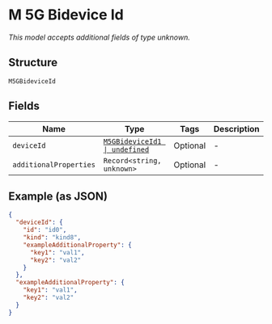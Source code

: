 
# M 5G Bidevice Id

*This model accepts additional fields of type unknown.*

## Structure

`M5GBideviceId`

## Fields

| Name | Type | Tags | Description |
|  --- | --- | --- | --- |
| `deviceId` | [`M5GBideviceId1 \| undefined`](../../doc/models/m-5g-bidevice-id-1.md) | Optional | - |
| `additionalProperties` | `Record<string, unknown>` | Optional | - |

## Example (as JSON)

```json
{
  "deviceId": {
    "id": "id0",
    "kind": "kind8",
    "exampleAdditionalProperty": {
      "key1": "val1",
      "key2": "val2"
    }
  },
  "exampleAdditionalProperty": {
    "key1": "val1",
    "key2": "val2"
  }
}
```


